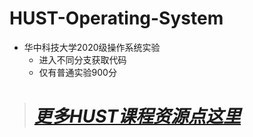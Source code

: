 # HUST-Operating-System
- 华中科技大学2020级操作系统实验
  - 进入不同分支获取代码
  - 仅有普通实验900分
&nbsp;
> # [***更多HUST课程资源点这里***](https://github.com/Oliver-242)
